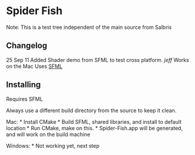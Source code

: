Spider Fish
===========

Note: This is a test tree independent of the main source from
Salbris

Changelog
---------

25 Sep 11   Added Shader demo from SFML to test cross platform.
*jeff*      Works on the Mac
            Uses [SFML](http://www.sfml-dev.org/)
      
      
Installing
----------

Requires SFML

Always use a different build directory from the source to keep it clean.

Mac:
    * Install CMake
    * Build SFML, shared libraries, and install to default location
    * Run CMake, make on this.
    * Spider-Fish.app will be generated, and will work on the build machine
    
Windows:
    * Not working yet, next step
    

